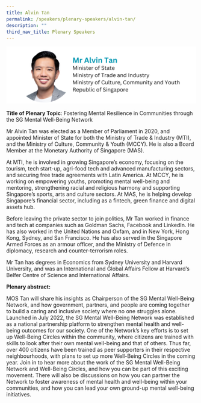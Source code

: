 ```yaml
---
title: Alvin Tan
permalink: /speakers/plenary-speakers/alvin-tan/
description: ""
third_nav_title: Plenary Speakers
---
```

<div style="display: flex; flex-wrap: wrap;">
  <div style="flex-basis: 100%; max-width: 100%;">
    <img alt="track speakers 1" src="/images/SpeakersPhoto/alvintan.png">
  </div>
</div>

**Title of Plenary Topic**: Fostering Mental Resilience in Communities through the SG Mental Well-Being Network 
	
Mr Alvin Tan was elected as a Member of Parliament in 2020, and appointed Minister of State for both the Ministry of Trade &amp; Industry (MTI), and the Ministry of Culture, Community &amp; Youth (MCCY). He is also a Board Member at the Monetary Authority of Singapore (MAS).

At MTI, he is involved in growing Singapore’s economy, focusing on the tourism, tech start-up, agri-food tech and advanced manufacturing sectors, and securing free trade agreements with Latin America. At MCCY, he is working on empowering youths, promoting mental well-being and mentoring, strengthening racial and religious harmony and supporting Singapore’s sports, arts and culture sectors. At MAS, he is helping develop Singapore’s financial sector, including as a fintech, green finance and digital assets hub.

Before leaving the private sector to join politics, Mr Tan worked in finance and tech at companies such as Goldman Sachs, Facebook and LinkedIn. He has also worked in the United Nations and Oxfam, and in New York, Hong Kong, Sydney, and San Francisco. He has also served in the Singapore Armed Forces as an armour officer, and the Ministry of Defence in diplomacy, research and counter-terrorism roles.

Mr Tan has degrees in Economics from Sydney University and Harvard University, and was an International and Global Affairs Fellow at Harvard’s Belfer Centre of Science and International Affairs.


**Plenary abstract:**

MOS Tan will share his insights as Chairperson of the SG Mental Well-Being Network, and how government, partners, and people are coming together to build a caring and inclusive society where no one struggles alone. 
Launched in July 2022, the SG Mental Well-Being Network was established as a national partnership platform to strengthen mental health and well-being outcomes for our society. One of the Network’s key efforts is to set up Well-Being Circles within the community, where citizens are trained with skills to look after their own mental well-being and that of others. Thus far, over 400 citizens have been trained as peer supporters in their respective neighbourhoods, with plans to set up more Well-Being Circles in the coming year.
Join in to hear more about the work of the SG Mental Well-Being Network and Well-Being Circles, and how you can be part of this exciting movement. There will also be discussions on how you can partner the Network to foster awareness of mental health and well-being within your communities, and how you can lead your own ground-up mental well-being initiatives.
